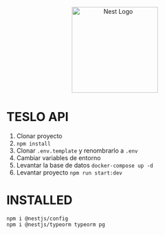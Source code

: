 <p align="center">
  <a href="http://nestjs.com/" target="blank"><img src="https://nestjs.com/img/logo-small.svg" width="200" alt="Nest Logo" /></a>
</p>

# TESLO API
1. Clonar proyecto
2. ```npm install```
3. Clonar ```.env.template``` y renombrarlo a ```.env```
4. Cambiar variables de entorno
5. Levantar la base de datos
```docker-compose up -d```
6. Levantar proyecto
```npm run start:dev```


# INSTALLED
```
npm i @nestjs/config
npm i @nestjs/typeorm typeorm pg
```